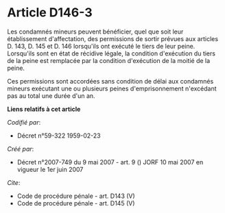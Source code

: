 # Article D146-3

Les condamnés mineurs peuvent bénéficier, quel que soit leur établissement d'affectation, des permissions de sortir prévues
aux articles D. 143, D. 145 et D. 146 lorsqu'ils ont exécuté le tiers de leur peine. Lorsqu'ils sont en état de récidive
légale, la condition d'exécution du tiers de la peine est remplacée par la condition d'exécution de la moitié de la peine. 

Ces permissions sont accordées sans condition de délai aux condamnés mineurs exécutant une ou plusieurs peines
d'emprisonnement n'excédant pas au total une durée d'un an.

**Liens relatifs à cet article**

_Codifié par_:

  - Décret n°59-322 1959-02-23

_Créé par_:

  - Décret n°2007-749 du 9 mai 2007 - art. 9 () JORF 10 mai 2007 en vigueur le 1er juin 2007

_Cite_:

  - Code de procédure pénale - art. D143 (V)
  - Code de procédure pénale - art. D145 (V)
